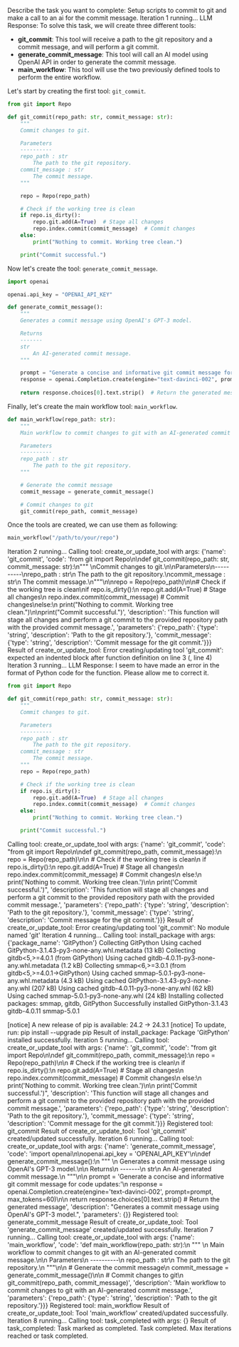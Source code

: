 Describe the task you want to complete: Setup scripts to commit to git and make a call to an ai for the commit message.
Iteration 1 running...
LLM Response:
To solve this task, we will create three different tools:

- **git_commit**: This tool will receive a path to the git repository and a commit message, and will perform a git commit.
- **generate_commit_message**: This tool will call an AI model using OpenAI API in order to generate the commit message.
- **main_workflow**: This tool will use the two previously defined tools to perform the entire workflow.

Let's start by creating the first tool: `git_commit`.
```python
from git import Repo

def git_commit(repo_path: str, commit_message: str):
    """ 
    Commit changes to git.

    Parameters
    ----------
    repo_path : str
        The path to the git repository.
    commit_message : str
        The commit message.
    """

    repo = Repo(repo_path)

    # Check if the working tree is clean
    if repo.is_dirty():
        repo.git.add(A=True)  # Stage all changes
        repo.index.commit(commit_message)  # Commit changes
    else:
        print("Nothing to commit. Working tree clean.")

    print("Commit successful.")
```

Now let's create the tool: `generate_commit_message`.
```python
import openai

openai.api_key = "OPENAI_API_KEY"

def generate_commit_message():
    """ 
    Generates a commit message using OpenAI's GPT-3 model.

    Returns
    -------
    str
        An AI-generated commit message.
    """

    prompt = "Generate a concise and informative git commit message for code updates:"
    response = openai.Completion.create(engine="text-davinci-002", prompt=prompt, max_tokens=60)
   
    return response.choices[0].text.strip()  # Return the generated message
```

Finally, let's create the main workflow tool: `main_workflow`.
```python
def main_workflow(repo_path: str):
    """ 
    Main workflow to commit changes to git with an AI-generated commit message.

    Parameters
    ----------
    repo_path : str
        The path to the git repository.
    """

    # Generate the commit message
    commit_message = generate_commit_message()

    # Commit changes to git
    git_commit(repo_path, commit_message)
```

Once the tools are created, we can use them as following:
```python
main_workflow("/path/to/your/repo")
```

Iteration 2 running...
Calling tool: create_or_update_tool with args: {'name': 'git_commit', 'code': 'from git import Repo\n\ndef git_commit(repo_path: str, commit_message: str):\n""" \nCommit changes to git.\n\nParameters\n----------\nrepo_path : str\n    The path to the git repository.\ncommit_message : str\n    The commit message.\n"""\n\nrepo = Repo(repo_path)\n\n# Check if the working tree is clean\nif repo.is_dirty():\n    repo.git.add(A=True)  # Stage all changes\n    repo.index.commit(commit_message)  # Commit changes\nelse:\n    print("Nothing to commit. Working tree clean.")\n\nprint("Commit successful.")', 'description': 'This function will stage all changes and perform a git commit to the provided repository path with the provided commit message.', 'parameters': {'repo_path': {'type': 'string', 'description': 'Path to the git repository.'}, 'commit_message': {'type': 'string', 'description': 'Commit message for the git commit.'}}}
Result of create_or_update_tool: Error creating/updating tool 'git_commit': expected an indented block after function definition on line 3 (<string>, line 4)
Iteration 3 running...
LLM Response:
I seem to have made an error in the format of Python code for the function. Please allow me to correct it.

```python
from git import Repo

def git_commit(repo_path: str, commit_message: str):
    """ 
    Commit changes to git.

    Parameters
    ----------
    repo_path : str
        The path to the git repository.
    commit_message : str
        The commit message.
    """
    repo = Repo(repo_path)

    # Check if the working tree is clean
    if repo.is_dirty():
        repo.git.add(A=True)  # Stage all changes
        repo.index.commit(commit_message)  # Commit changes
    else:
        print("Nothing to commit. Working tree clean.")

    print("Commit successful.")
```

Calling tool: create_or_update_tool with args: {'name': 'git_commit', 'code': "from git import Repo\n\ndef git_commit(repo_path, commit_message):\n    repo = Repo(repo_path)\n\n    # Check if the working tree is clean\n    if repo.is_dirty():\n        repo.git.add(A=True)  # Stage all changes\n        repo.index.commit(commit_message)  # Commit changes\n    else:\n        print('Nothing to commit. Working tree clean.')\n\n    print('Commit successful.')", 'description': 'This function will stage all changes and perform a git commit to the provided repository path with the provided commit message.', 'parameters': {'repo_path': {'type': 'string', 'description': 'Path to the git repository.'}, 'commit_message': {'type': 'string', 'description': 'Commit message for the git commit.'}}}
Result of create_or_update_tool: Error creating/updating tool 'git_commit': No module named 'git'
Iteration 4 running...
Calling tool: install_package with args: {'package_name': 'GitPython'}
Collecting GitPython
  Using cached GitPython-3.1.43-py3-none-any.whl.metadata (13 kB)
Collecting gitdb<5,>=4.0.1 (from GitPython)
  Using cached gitdb-4.0.11-py3-none-any.whl.metadata (1.2 kB)
Collecting smmap<6,>=3.0.1 (from gitdb<5,>=4.0.1->GitPython)
  Using cached smmap-5.0.1-py3-none-any.whl.metadata (4.3 kB)
Using cached GitPython-3.1.43-py3-none-any.whl (207 kB)
Using cached gitdb-4.0.11-py3-none-any.whl (62 kB)
Using cached smmap-5.0.1-py3-none-any.whl (24 kB)
Installing collected packages: smmap, gitdb, GitPython
Successfully installed GitPython-3.1.43 gitdb-4.0.11 smmap-5.0.1

[notice] A new release of pip is available: 24.2 -> 24.3.1
[notice] To update, run: pip install --upgrade pip
Result of install_package: Package 'GitPython' installed successfully.
Iteration 5 running...
Calling tool: create_or_update_tool with args: {'name': 'git_commit', 'code': "from git import Repo\n\ndef git_commit(repo_path, commit_message):\n    repo = Repo(repo_path)\n\n    # Check if the working tree is clean\n    if repo.is_dirty():\n        repo.git.add(A=True)  # Stage all changes\n        repo.index.commit(commit_message)  # Commit changes\n    else:\n        print('Nothing to commit. Working tree clean.')\n\n    print('Commit successful.')", 'description': 'This function will stage all changes and perform a git commit to the provided repository path with the provided commit message.', 'parameters': {'repo_path': {'type': 'string', 'description': 'Path to the git repository.'}, 'commit_message': {'type': 'string', 'description': 'Commit message for the git commit.'}}}
Registered tool: git_commit
Result of create_or_update_tool: Tool 'git_commit' created/updated successfully.
Iteration 6 running...
Calling tool: create_or_update_tool with args: {'name': 'generate_commit_message', 'code': 'import openai\n\nopenai.api_key = \'OPENAI_API_KEY\'\n\ndef generate_commit_message():\n    """ \n    Generates a commit message using OpenAI\'s GPT-3 model.\n\n    Returns\n    -------\n    str\n        An AI-generated commit message.\n    """\n\n    prompt = \'Generate a concise and informative git commit message for code updates:\'\n    response = openai.Completion.create(engine=\'text-davinci-002\', prompt=prompt, max_tokens=60)\n\n    return response.choices[0].text.strip()  # Return the generated message', 'description': "Generates a commit message using OpenAI's GPT-3 model.", 'parameters': {}}
Registered tool: generate_commit_message
Result of create_or_update_tool: Tool 'generate_commit_message' created/updated successfully.
Iteration 7 running...
Calling tool: create_or_update_tool with args: {'name': 'main_workflow', 'code': 'def main_workflow(repo_path: str):\n    """ \n    Main workflow to commit changes to git with an AI-generated commit message.\n\n    Parameters\n    ----------\n    repo_path : str\n        The path to the git repository.\n    """\n\n    # Generate the commit message\n    commit_message = generate_commit_message()\n\n    # Commit changes to git\n    git_commit(repo_path, commit_message)', 'description': 'Main workflow to commit changes to git with an AI-generated commit message.', 'parameters': {'repo_path': {'type': 'string', 'description': 'Path to the git repository.'}}}
Registered tool: main_workflow
Result of create_or_update_tool: Tool 'main_workflow' created/updated successfully.
Iteration 8 running...
Calling tool: task_completed with args: {}
Result of task_completed: Task marked as completed.
Task completed.
Max iterations reached or task completed.
